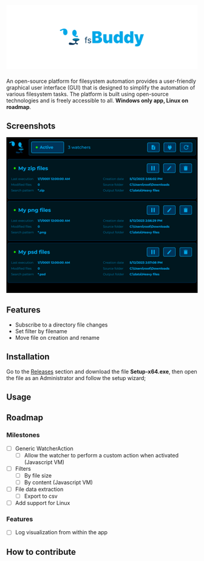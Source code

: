 ![header](./.github/images/header.png)
---

An open-source platform for filesystem automation provides a user-friendly graphical user interface (GUI) that is designed to simplify the automation of various filesystem tasks. The platform is built using open-source technologies and is freely accessible to all. **Windows only app, Linux on roadmap**.

## Screenshots

![app_screenshot](./.github/images/main_screenshot.png)

## Features
- Subscribe to a directory file changes
- Set filter by filename
- Move file on creation and rename

## Installation

Go to the [Releases](https://github.com/jdaar/FsBuddy/releases) section and download the file **Setup-x64.exe**, then open the file as an Administrator and follow the setup wizard;

## Usage



## Roadmap

### Milestones

- [ ] Generic WatcherAction
    - [ ] Allow the watcher to perform a custom action when activated (Javascript VM)
- [ ] Filters
    - [ ] By file size
    - [ ] By content (Javascript VM)
- [ ] File data extraction
    - [ ] Export to csv
- [ ] Add support for Linux

### Features

- [ ] Log visualization from within the app

## How to contribute

 